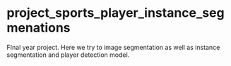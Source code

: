 # project_sports_player_instance_segmenations
FInal year project. Here we try to image segmentation as well as instance segmentation and player detection model. 
